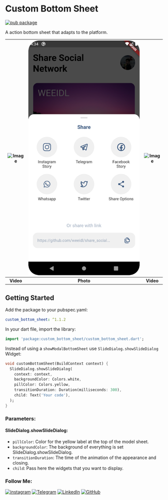 # Custom Bottom Sheet
 
[![pub package](https://img.shields.io/pub/v/adaptive_action_sheet.svg)](https://pub.dev/packages/custom_bottom_sheet)

A action bottom sheet that adapts to the platform.

| ![Image](https://github.com/weeidl/share_social_network/blob/master/image/instagram-weeidl.gif) | ![Image](https://github.com/weeidl/share_social_network/blob/master/image/image.png) | ![Image](https://github.com/weeidl/share_social_network/blob/master/image/twitter-weeidl.gif) |
| :------------: | :------------: | :------------: |
| **Video** | **Photo** |  **Video** |

## Getting Started

 Add the package to your pubspec.yaml:

 ```yaml
 custom_bottom_sheet: ^1.1.2
 ```
 
 In your dart file, import the library:

 ```Dart
import 'package:custom_bottom_sheet/custom_bottom_sheet.dart';
 ``` 
  Instead of using a `showModalBottomSheet` use `SlideDialog.showSlideDialog` Widget:

  ```Dart
void customBottomSheet(BuildContext context) {
    SlideDialog.showSlideDialog(
      context: context,
      backgroundColor: Colors.white,
      pillColor: Colors.yellow,
      transitionDuration: Duration(milliseconds: 300),
      child: Text('Your code'),
    );
  }
```

### Parameters:
#### SlideDialog.showSlideDialog:
* `pillColor`: Color for the yellow label at the top of the model sheet.
* `backgroundColor`: The background of everything is set SlideDialog.showSlideDialog.
* `transitionDuration`: The time of the animation of the appearance and closing.
* `child`: Pass here the widgets that you want to display.

### Follow Me:
[![instagram](https://img.shields.io/badge/-instagram-05151e?style=for-the-badge&logo=instagram)](https://www.instagram.com/weeidl/)
[![Telegram](https://img.shields.io/badge/-Telegram-05151e?style=for-the-badge&logo=Telegram)](https://t.me/weeidl)
[![LinkedIn](https://img.shields.io/badge/-LinkedIn-05151e?style=for-the-badge&logo=LinkedIn)](https://www.linkedin.com/in/weeidl/)
[![GitHub](https://img.shields.io/badge/-GitHub-05151e?style=for-the-badge&logo=GitHub)](https://github.com/weeidl)

